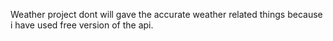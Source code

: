 Weather project dont will gave the accurate weather related things because i have used free version of the api.

